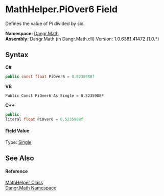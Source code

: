 # MathHelper.PiOver6 Field
 

Defines the value of Pi divided by six.

**Namespace:**&nbsp;<a href="N_Dangr_Math">Dangr.Math</a><br />**Assembly:**&nbsp;Dangr.Math (in Dangr.Math.dll) Version: 1.0.6381.41472 (1.0.*)

## Syntax

**C#**<br />
``` C#
public const float PiOver6 = 0.5235988f
```

**VB**<br />
``` VB
Public Const PiOver6 As Single = 0.5235988F
```

**C++**<br />
``` C++
public:
literal float PiOver6 = 0.5235988f
```


#### Field Value
Type: <a href="http://msdn2.microsoft.com/en-us/library/3www918f" target="_blank">Single</a>

## See Also


#### Reference
<a href="T_Dangr_Math_MathHelper">MathHelper Class</a><br /><a href="N_Dangr_Math">Dangr.Math Namespace</a><br />